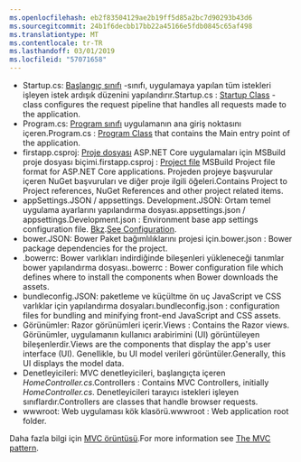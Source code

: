 ```yaml
---
ms.openlocfilehash: eb2f83504129ae2b19ff5d85a2bc7d90293b43d6
ms.sourcegitcommit: 24b1f6decbb17bb22a45166e5fdb0845c65af498
ms.translationtype: MT
ms.contentlocale: tr-TR
ms.lasthandoff: 03/01/2019
ms.locfileid: "57071658"
---
```

* <span data-ttu-id="5e224-101">Startup.cs: [Başlangıç sınıfı](xref:fundamentals/startup) -sınıfı, uygulamaya yapılan tüm istekleri işleyen istek ardışık düzenini yapılandırır.</span><span class="sxs-lookup"><span data-stu-id="5e224-101">Startup.cs : [Startup Class](xref:fundamentals/startup) - class configures the request pipeline that handles all requests made to the application.</span></span>
* <span data-ttu-id="5e224-102">Program.cs: [Program sınıfı](xref:fundamentals/index) uygulamanın ana giriş noktasını içeren.</span><span class="sxs-lookup"><span data-stu-id="5e224-102">Program.cs : [Program Class](xref:fundamentals/index) that contains the Main entry point of the application.</span></span>
* <span data-ttu-id="5e224-103">firstapp.csproj: [Proje dosyası](/dotnet/articles/core/preview3/tools/csproj) ASP.NET Core uygulamaları için MSBuild proje dosyası biçimi.</span><span class="sxs-lookup"><span data-stu-id="5e224-103">firstapp.csproj : [Project file](/dotnet/articles/core/preview3/tools/csproj) MSBuild Project file format for ASP.NET Core applications.</span></span> <span data-ttu-id="5e224-104">Projeden projeye başvurular içeren NuGet başvuruları ve diğer proje ilgili öğeleri.</span><span class="sxs-lookup"><span data-stu-id="5e224-104">Contains Project to Project references, NuGet References and other project related items.</span></span>
* <span data-ttu-id="5e224-105">appSettings.JSON / appsettings. Development.JSON: Ortam temel uygulama ayarlarını yapılandırma dosyası.</span><span class="sxs-lookup"><span data-stu-id="5e224-105">appsettings.json / appsettings.Development.json : Environment base app settings configuration file.</span></span> <span data-ttu-id="5e224-106">[Bkz](xref:fundamentals/configuration/index).</span><span class="sxs-lookup"><span data-stu-id="5e224-106">[See Configuration](xref:fundamentals/configuration/index).</span></span>
* <span data-ttu-id="5e224-107">bower.JSON: Bower Paket bağımlılıklarını projesi için.</span><span class="sxs-lookup"><span data-stu-id="5e224-107">bower.json : Bower package dependencies for the project.</span></span>
* <span data-ttu-id="5e224-108">.bowerrc: Bower varlıkları indirdiğinde bileşenleri yükleneceği tanımlar bower yapılandırma dosyası.</span><span class="sxs-lookup"><span data-stu-id="5e224-108">.bowerrc : Bower configuration file which defines where to install the components when Bower downloads the assets.</span></span>
* <span data-ttu-id="5e224-109">bundleconfig.JSON: paketleme ve küçültme ön uç JavaScript ve CSS varlıklar için yapılandırma dosyaları.</span><span class="sxs-lookup"><span data-stu-id="5e224-109">bundleconfig.json : configuration files for bundling and minifying front-end JavaScript and CSS assets.</span></span>
* <span data-ttu-id="5e224-110">Görünümler: Razor görünümleri içerir.</span><span class="sxs-lookup"><span data-stu-id="5e224-110">Views : Contains the Razor views.</span></span> <span data-ttu-id="5e224-111">Görünümler, uygulamanın kullanıcı arabirimini (UI) görüntüleyen bileşenlerdir.</span><span class="sxs-lookup"><span data-stu-id="5e224-111">Views are the components that display the app's user interface (UI).</span></span> <span data-ttu-id="5e224-112">Genellikle, bu UI model verileri görüntüler.</span><span class="sxs-lookup"><span data-stu-id="5e224-112">Generally, this UI displays the model data.</span></span>
* <span data-ttu-id="5e224-113">Denetleyicileri: MVC denetleyicileri, başlangıçta içeren *HomeController.cs*.</span><span class="sxs-lookup"><span data-stu-id="5e224-113">Controllers : Contains MVC Controllers, initially *HomeController.cs*.</span></span> <span data-ttu-id="5e224-114">Denetleyicileri tarayıcı istekleri işleyen sınıflardır.</span><span class="sxs-lookup"><span data-stu-id="5e224-114">Controllers are classes that handle browser requests.</span></span>
* <span data-ttu-id="5e224-115">wwwroot: Web uygulaması kök klasörü.</span><span class="sxs-lookup"><span data-stu-id="5e224-115">wwwroot : Web application root folder.</span></span>

<span data-ttu-id="5e224-116">Daha fazla bilgi için [MVC örüntüsü](xref:mvc/overview).</span><span class="sxs-lookup"><span data-stu-id="5e224-116">For more information see [The MVC pattern](xref:mvc/overview).</span></span>
